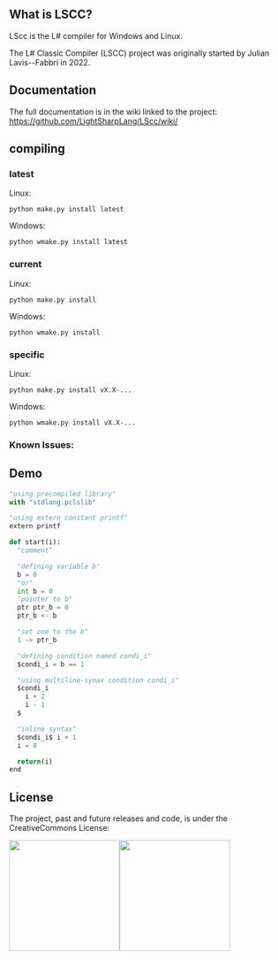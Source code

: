 ## What is LSCC?
LScc is the L# compiler for Windows and Linux.

The L# Classic Compiler (LSCC) project was originally started by Julian Lavis--Fabbri in 2022.

## Documentation

The full documentation is in the wiki linked to the project:
<a href="https://github.com/LightSharpLang/LScc/wiki/">https://github.com/LightSharpLang/LScc/wiki/</a>

## compiling

### latest
Linux:
```
python make.py install latest
```

Windows:
```
python wmake.py install latest
```

### current
Linux:
```
python make.py install
```

Windows:
```
python wmake.py install
```

### specific
Linux:
```
python make.py install vX.X-...
```

Windows:
```
python wmake.py install vX.X-...
```

### Known Issues:

## Demo

```py
"using precompiled library"
with "stdlang.pclslib"

"using extern constant printf"
extern printf

def start(i):
  "comment"

  "defining variable b"
  b = 0
  "or"
  int b = 0
  "pointer to b"
  ptr ptr_b = 0
  ptr_b <- b

  "set one to the b"
  1 -> ptr_b

  "defining condition named condi_i"
  $condi_i = b == 1

  "using multiline-synax condition condi_i"
  $condi_i
    i + 2
    i - 1
  $

  "inline syntax"
  $condi_i$ i + 1
  i = 8

  return(i)
end
```

## License

The project, past and future releases and code, is under the CreativeCommons License:

<div style="display:flex;flex-direction:row;">
  <img src="https://mirrors.creativecommons.org/presskit/buttons/88x31/png/by-nc-sa.png" width="200px" style="float:right;"/>
  <img src="https://mirrors.creativecommons.org/presskit/buttons/88x31/png/by-nc-sa.eu.png" width="200px" style="float:left;"/>
</div>
